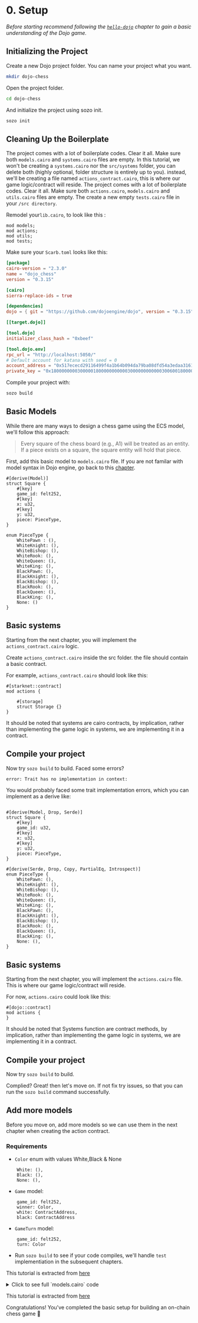 # 0. Setup

_Before starting recommend following the [`hello-dojo`](../../cairo/hello-dojo.md) chapter to gain a basic understanding of the Dojo game._

## Initializing the Project

Create a new Dojo project folder. You can name your project what you want.

```sh
mkdir dojo-chess
```

Open the project folder.

```sh
cd dojo-chess
```

And initialize the project using sozo init.

```sh
sozo init
```

## Cleaning Up the Boilerplate

The project comes with a lot of boilerplate codes. Clear it all. Make sure both `models.cairo` and `systems.cairo` files are empty. In this tutorial, we won't be creating a `systems.cairo` nor the `src/systems` folder, you can delete both (highly optional, folder structure is entirely up to you). instead, we'll be creating a file named `actions_contract.cairo`, this is where our game logic/contract will reside.
The project comes with a lot of boilerplate codes. Clear it all. Make sure both `actions.cairo`, `models.cairo` and `utils.cairo` files are empty. The create a new empty `tests.cairo` file in your `/src directory`.

Remodel your`lib.cairo`, to look like this :

```rust,ignore
mod models;
mod actions;
mod utils;
mod tests;
```

Make sure your `Scarb.toml` looks like this:

```toml
[package]
cairo-version = "2.3.0"
name = "dojo_chess"
version = "0.3.15"

[cairo]
sierra-replace-ids = true

[dependencies]
dojo = { git = "https://github.com/dojoengine/dojo", version = "0.3.15" }

[[target.dojo]]

[tool.dojo]
initializer_class_hash = "0xbeef"

[tool.dojo.env]
rpc_url = "http://localhost:5050/"
# Default account for katana with seed = 0
account_address = "0x517ececd29116499f4a1b64b094da79ba08dfd54a3edaa316134c41f8160973"
private_key = "0x1800000000300000180000000000030000000000003006001800006600"

```

Compile your project with:

```sh
sozo build
```

## Basic Models

While there are many ways to design a chess game using the ECS model, we'll follow this approach:

> Every square of the chess board (e.g., A1) will be treated as an entity. If a piece exists on a square, the square entity will hold that piece.

First, add this basic model to `models.cairo` file. If you are not familar with model syntax in Dojo engine, go back to this [chapter](../../cairo/models.md).

```rust,ignore
#[derive(Model)]
struct Square {
    #[key]
    game_id: felt252,
    #[key]
    x: u32,
    #[key]
    y: u32,
    piece: PieceType,
}

enum PieceType {
    WhitePawn : (),
    WhiteKnight: (),
    WhiteBishop: (),
    WhiteRook: (),
    WhiteQueen: (),
    WhiteKing: (),
    BlackPawn: (),
    BlackKnight: (),
    BlackBishop: (),
    BlackRook: (),
    BlackQueen: (),
    BlackKing: (),
    None: ()
}
```

## Basic systems

Starting from the next chapter, you will implement the `actions_contract.cairo` logic.

Create `actions_contract.cairo` inside the src folder. the file should contain a basic contract.

For example, `actions_contract.cairo` should look like this:

```rust,ignore
#[starknet::contract]
mod actions {

    #[storage]
    struct Storage {}
}
```

It should be noted that systems are cairo contracts, by implication, rather than implementing the game logic in systems, we are implementing it in a contract.

## Compile your project

Now try `sozo build` to build. Faced some errors?

```sh
error: Trait has no implementation in context:
```

You would probably faced some trait implementation errors, which you can implement as a derive like:

```rust,ignore

#[derive(Model, Drop, Serde)]
struct Square {
    #[key]
    game_id: u32,
    #[key]
    x: u32,
    #[key]
    y: u32,
    piece: PieceType,
}

#[derive(Serde, Drop, Copy, PartialEq, Introspect)]
enum PieceType {
    WhitePawn: (),
    WhiteKnight: (),
    WhiteBishop: (),
    WhiteRook: (),
    WhiteQueen: (),
    WhiteKing: (),
    BlackPawn: (),
    BlackKnight: (),
    BlackBishop: (),
    BlackRook: (),
    BlackQueen: (),
    BlackKing: (),
    None: (),
}
```

## Basic systems

Starting from the next chapter, you will implement the `actions.cairo` file. This is where our game logic/contract will reside.

For now, `actions.cairo` could look like this:

```rust,ignore
#[dojo::contract]
mod actions {
}
```

It should be noted that Systems function are contract methods, by implication, rather than implementing the game logic in systems, we are implementing it in a contract.

## Compile your project

Now try `sozo build` to build.

Complied? Great! then let's move on. If not fix try issues, so that you can run the `sozo build` command successfully.

## Add more models

Before you move on, add more models so we can use them in the next chapter when creating the action contract.

### Requirements

- `Color` enum with values White,Black & None

```rust,ignore
    White: (),
    Black: (),
    None: (),
```

- `Game` model:

```rust,ignore
    game_id: felt252,
    winner: Color,
    white: ContractAddress,
    black: ContractAddress
```

- `GameTurn` model:

```rust,ignore
    game_id: felt252,
    turn: Color
```

- Run `sozo build` to see if your code compiles, we'll handle `test` implementiation in the subsequent chapters.

This tutorial is extracted from [here](https://github.com/Akinbola247/chess-dojo/tree/tutorialv3)

<details>
<summary>Click to see full `models.cairo` code</summary>

```rust,ignore
use starknet::ContractAddress;

#[derive(Model, Drop, Serde)]
struct Square {
    #[key]
    game_id: u32,
    #[key]
    x: u32,
    #[key]
    y: u32,
    piece: PieceType,
}

#[derive(Serde, Drop, Copy, PartialEq, Introspect)]
enum PieceType {
    WhitePawn: (),
    WhiteKnight: (),
    WhiteBishop: (),
    WhiteRook: (),
    WhiteQueen: (),
    WhiteKing: (),
    BlackPawn: (),
    BlackKnight: (),
    BlackBishop: (),
    BlackRook: (),
    BlackQueen: (),
    BlackKing: (),
    None: (),
}

#[derive(Serde, Drop, Copy, PartialEq, Introspect)]
enum Color {
    White: (),
    Black: (),
    None: (),
}

#[derive(Model, Drop, Serde)]
struct Game {
    #[key]
    game_id: u32,
    winner: Color,
    white: ContractAddress,
    black: ContractAddress
}

#[derive(Model, Drop, Serde)]
struct GameTurn {
    #[key]
    game_id: u32,
    turn: Color
}
```

</details>

This tutorial is extracted from [here](https://github.com/dojoengine/origami/tree/main/dojo-chess)

Congratulations! You've completed the basic setup for building an on-chain chess game 🎉

